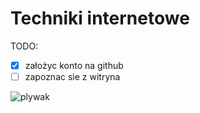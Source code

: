 # Techniki internetowe

TODO:

-[x] założyc konto na github
-[ ] zapoznac sie z witryna

![plywak](https://prezentmarzen.com/blog/wp-content/uploads/2015/04/Karon-Beach-Hotel-Windsurfing.jpg)
